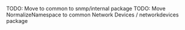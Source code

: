 TODO: Move to common to snmp/internal package
TODO: Move NormalizeNamespace to common Network Devices / networkdevices package
